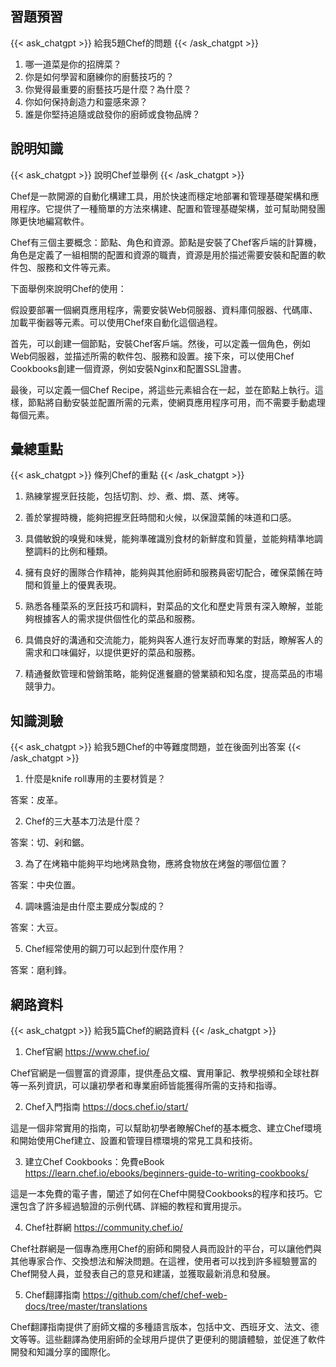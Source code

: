 ## 習題預習
{{< ask_chatgpt >}}
給我5題Chef的問題
{{< /ask_chatgpt >}}



1. 哪一道菜是你的招牌菜？
2. 你是如何學習和磨練你的廚藝技巧的？
3. 你覺得最重要的廚藝技巧是什麼？為什麼？
4. 你如何保持創造力和靈感來源？ 
5. 誰是你堅持追隨或啟發你的廚師或食物品牌？   

## 說明知識
{{< ask_chatgpt >}}
說明Chef並舉例
{{< /ask_chatgpt >}}



Chef是一款開源的自動化構建工具，用於快速而穩定地部署和管理基礎架構和應用程序。它提供了一種簡單的方法來構建、配置和管理基礎架構，並可幫助開發團隊更快地編寫軟件。

Chef有三個主要概念：節點、角色和資源。節點是安裝了Chef客戶端的計算機，角色是定義了一組相關的配置和資源的職責，資源是用於描述需要安裝和配置的軟件包、服務和文件等元素。

下面舉例來說明Chef的使用：

假設要部署一個網頁應用程序，需要安裝Web伺服器、資料庫伺服器、代碼庫、加載平衡器等元素。可以使用Chef來自動化這個過程。

首先，可以創建一個節點，安裝Chef客戶端。然後，可以定義一個角色，例如Web伺服器，並描述所需的軟件包、服務和設置。接下來，可以使用Chef Cookbooks創建一個資源，例如安裝Nginx和配置SSL證書。

最後，可以定義一個Chef Recipe，將這些元素組合在一起，並在節點上執行。這樣，節點將自動安裝並配置所需的元素，使網頁應用程序可用，而不需要手動處理每個元素。   

## 彙總重點
{{< ask_chatgpt >}}
條列Chef的重點
{{< /ask_chatgpt >}}



1. 熟練掌握烹飪技能，包括切割、炒、煮、燜、蒸、烤等。

2. 善於掌握時機，能夠把握烹飪時間和火候，以保證菜餚的味道和口感。

3. 具備敏銳的嗅覺和味覺，能夠準確識別食材的新鮮度和質量，並能夠精準地調整調料的比例和種類。

4. 擁有良好的團隊合作精神，能夠與其他廚師和服務員密切配合，確保菜餚在時間和質量上的優異表現。

5. 熟悉各種菜系的烹飪技巧和調料，對菜品的文化和歷史背景有深入瞭解，並能夠根據客人的需求提供個性化的菜品和服務。

6. 具備良好的溝通和交流能力，能夠與客人進行友好而專業的對話，瞭解客人的需求和口味偏好，以提供更好的菜品和服務。

7. 精通餐飲管理和營銷策略，能夠促進餐廳的營業額和知名度，提高菜品的市場競爭力。   

## 知識測驗
{{< ask_chatgpt >}}
給我5題Chef的中等難度問題，並在後面列出答案
{{< /ask_chatgpt >}}



1. 什麼是knife roll專用的主要材質是？

答案：皮革。

2. Chef的三大基本刀法是什麼？

答案：切、剁和鋸。

3. 為了在烤箱中能夠平均地烤熟食物，應將食物放在烤盤的哪個位置？

答案：中央位置。

4. 調味醬油是由什麼主要成分製成的？

答案：大豆。

5. Chef經常使用的鋼刀可以起到什麼作用？

答案：磨利鋒。   

## 網路資料
{{< ask_chatgpt >}}
給我5篇Chef的網路資料
{{< /ask_chatgpt >}}



1. Chef官網
https://www.chef.io/

Chef官網是一個豐富的資源庫，提供產品文檔、實用筆記、教學視頻和全球社群等一系列資訊，可以讓初學者和專業廚師皆能獲得所需的支持和指導。

2. Chef入門指南
https://docs.chef.io/start/

這是一個非常實用的指南，可以幫助初學者瞭解Chef的基本概念、建立Chef環境和開始使用Chef建立、設置和管理目標環境的常見工具和技術。

3. 建立Chef Cookbooks：免費eBook
https://learn.chef.io/ebooks/beginners-guide-to-writing-cookbooks/

這是一本免費的電子書，闡述了如何在Chef中開發Cookbooks的程序和技巧。它還包含了許多經過驗證的示例代碼、詳細的教程和實用提示。

4. Chef社群網
https://community.chef.io/

Chef社群網是一個專為應用Chef的廚師和開發人員而設計的平台，可以讓他們與其他專家合作、交換想法和解決問題。在這裡，使用者可以找到許多經驗豐富的Chef開發人員，並發表自己的意見和建議，並獲取最新消息和發展。

5. Chef翻譯指南
https://github.com/chef/chef-web-docs/tree/master/translations

Chef翻譯指南提供了廚師文檔的多種語言版本，包括中文、西班牙文、法文、德文等等。這些翻譯為使用廚師的全球用戶提供了更便利的閱讀體驗，並促進了軟件開發和知識分享的國際化。   

